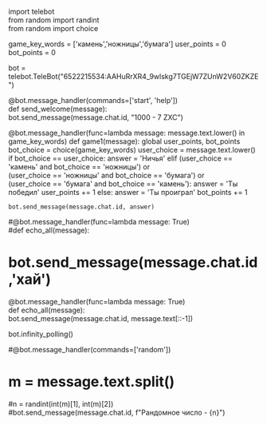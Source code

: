 import telebot  
from random import randint  
from random import choice 
  
game_key_words = ['камень','ножницы','бумага'] 
user_points = 0 
bot_points = 0 
 
bot = telebot.TeleBot("6522215534:AAHuRrXR4_9wlskg7TGEjW7ZUnW2V60ZKZE")  
  
@bot.message_handler(commands=['start', 'help'])  
def send_welcome(message):  
 bot.send_message(message.chat.id, "1000 - 7 ZXC")  
  
@bot.message_handler(func=lambda message: message.text.lower() in game_key_words) 
def game1(message): 
    global user_points, bot_points 
    bot_choice = choice(game_key_words) 
    user_choice = message.text.lower() 
    if bot_choice == user_choice: 
        answer = 'Ничья' 
    elif (user_choice == 'камень' and bot_choice == 'ножницы') or \
            (user_choice == 'ножницы' and bot_choice == 'бумага') or \
            (user_choice == 'бумага' and bot_choice == 'камень'): 
        answer = 'Ты победил' 
        user_points += 1 
    else: 
        answer = 'Ты проиграл' 
        bot_points += 1 
             
    bot.send_message(message.chat.id, answer) 
 
#@bot.message_handler(func=lambda message: True)  
#def echo_all(message):  
# bot.send_message(message.chat.id,'хай') 
 
  
@bot.message_handler(func=lambda message: True)  
def echo_all(message):  
 bot.send_message(message.chat.id, message.text[::-1])  
  
bot.infinity_polling() 
 
 
 
 
 
 
 
 
 
 
#@bot.message_handler(commands=['random'])  
# m = message.text.split()  
 #n = randint(int(m)[1], int(m)[2])  
 #bot.send_message(message.chat.id, f"Рандомное число - {n}")
